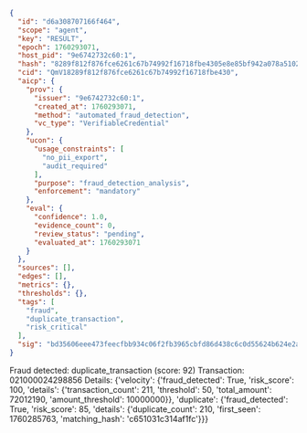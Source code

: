 ```json
{
  "id": "d6a308707166f464",
  "scope": "agent",
  "key": "RESULT",
  "epoch": 1760293071,
  "host_pid": "9e6742732c60:1",
  "hash": "8289f812f876fce6261c67b74992f16718fbe4305e8e85bf942a078a510224d4",
  "cid": "QmV18289f812f876fce6261c67b74992f16718fbe430",
  "aicp": {
    "prov": {
      "issuer": "9e6742732c60:1",
      "created_at": 1760293071,
      "method": "automated_fraud_detection",
      "vc_type": "VerifiableCredential"
    },
    "ucon": {
      "usage_constraints": [
        "no_pii_export",
        "audit_required"
      ],
      "purpose": "fraud_detection_analysis",
      "enforcement": "mandatory"
    },
    "eval": {
      "confidence": 1.0,
      "evidence_count": 0,
      "review_status": "pending",
      "evaluated_at": 1760293071
    }
  },
  "sources": [],
  "edges": [],
  "metrics": {},
  "thresholds": {},
  "tags": [
    "fraud",
    "duplicate_transaction",
    "risk_critical"
  ],
  "sig": "bd35606eee473feecfbb934c06f2fb3965cbfd86d438c6c0d55624b624e2af71"
}
```

Fraud detected: duplicate_transaction (score: 92)
Transaction: 021000024298856
Details: {'velocity': {'fraud_detected': True, 'risk_score': 100, 'details': {'transaction_count': 211, 'threshold': 50, 'total_amount': 72012190, 'amount_threshold': 10000000}}, 'duplicate': {'fraud_detected': True, 'risk_score': 85, 'details': {'duplicate_count': 210, 'first_seen': 1760285763, 'matching_hash': 'c651031c314af1fc'}}}